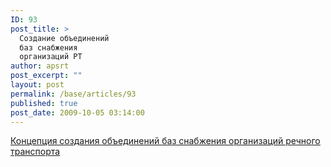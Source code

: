 ```yaml
---
ID: 93
post_title: >
  Создание объединений
  баз снабжения
  организаций РТ
author: apsrt
post_excerpt: ""
layout: post
permalink: /base/articles/93
published: true
post_date: 2009-10-05 03:14:00
---
```

<a href="http://www.apsrt.ru/docs/koncepcia.doc"><span style="text-decoration:underline;"> Концепция создания объединений баз снабжения организаций речного транспорта </span></a>